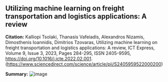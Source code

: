 ## Utilizing machine learning on freight transportation and logistics applications: A review

**Citation:** Kalliopi Tsolaki, Thanasis Vafeiadis, Alexandros Nizamis, Dimosthenis Ioannidis, Dimitrios Tzovaras, Utilizing machine learning on freight transportation and logistics applications: A review, ICT Express, Volume 9, Issue 3, 2023, Pages 284-295,
ISSN 2405-9595, https://doi.org/10.1016/j.icte.2022.02.001. (https://www.sciencedirect.com/science/article/pii/S2405959522000200)

**Summary:**
![image](https://github.com/shradha125/TBD-Center-Freight-Data-Research-Project/assets/69496783/ef08c320-1779-44e2-a480-940529f85eaa)

